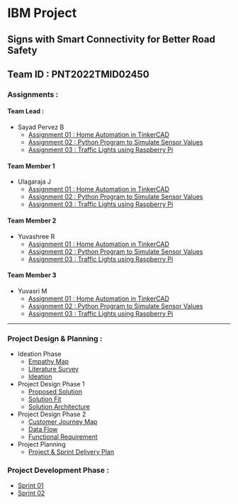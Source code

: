 # IBM Project

## Signs with Smart Connectivity for Better Road Safety

## Team ID : PNT2022TMID02450

### Assignments :

#### Team Lead :
- Sayad Pervez B
    - [Assignment 01 : Home Automation in TinkerCAD](./Assignments/Team%20Lead/Assignment-01/Readme.md)
    - [Assignment 02 : Python Program to Simulate Sensor Values](./Assignments/Team%20Lead/Assignment-02/Readme.md)
    - [Assignment 03 : Traffic Lights using Raspberry Pi](./Assignments/Team%20Lead/Assignment-03/Readme.md)
#### Team Member 1
- Ulagaraja J
    - [Assignment 01 : Home Automation in TinkerCAD](./Assignments/Team%20Member%201/Assignment-01/Readme.md)
    - [Assignment 02 : Python Program to Simulate Sensor Values](./Assignments/Team%20Member%201/Assignment-02/Readme.md)
    - [Assignment 03 : Traffic Lights using Raspberry Pi](./Assignments/Team%20Member%201/Assignment-03/Readme.md)
#### Team Member 2
- Yuvashree R
    - [Assignment 01 : Home Automation in TinkerCAD](./Assignments/Team%20Member%202/Assignment-01/Readme.md)
    - [Assignment 02 : Python Program to Simulate Sensor Values](./Assignments/Team%20Member%202/Assignment-02/Readme.md)
    - [Assignment 03 : Traffic Lights using Raspberry Pi](./Assignments/Team%20Member%202/Assignment-03/Readme.md)
#### Team Member 3
- Yuvasri M
    - [Assignment 01 : Home Automation in TinkerCAD](./Assignments/Team%20Member%203/Assignment-01/Readme.md)
    - [Assignment 02 : Python Program to Simulate Sensor Values](./Assignments/Team%20Member%203/Assignment-02/Readme.md)
    - [Assignment 03 : Traffic Lights using Raspberry Pi](./Assignments/Team%20Member%203/Assignment-03/Readme.md)

---

### Project Design & Planning :
- Ideation Phase
    - [Empathy Map](./Project%20Design%20%26%20Planning/Ideation%20Phase/Empathy%20Map.pdf)
    - [Literature Survey](./Project%20Design%20%26%20Planning/Ideation%20Phase/Literature%20Survey.pdf)
    - [Ideation](./Project%20Design%20%26%20Planning/Ideation%20Phase/Ideation.pdf)
- Project Design Phase 1
    - [Proposed Solution](./Project%20Design%20%26%20Planning/Project%20Design%20Phase%201/Proposed%20Solution.pdf)
    - [Solution Fit](./Project%20Design%20%26%20Planning/Project%20Design%20Phase%201/ProblemFit.pdf)
    - [Solution Architecture](./Project%20Design%20%26%20Planning/Project%20Design%20Phase%201/Solution%20Architecture%20Technical.pdf)
- Project Design Phase 2
    - [Customer Journey Map](./Project%20Design%20%26%20Planning/Project%20Design%20Phase%202/CustomerJourneyMap.pdf)
    - [Data Flow](./Project%20Design%20%26%20Planning/Project%20Design%20Phase%202/dataFlow.png)
    - [Functional Requirement](./Project%20Design%20%26%20Planning/Project%20Design%20Phase%202/Solution%20Requirements.pdf)
- Project Planning
    - [Project & Sprint Delivery Plan](./Project%20Design%20%26%20Planning/Project%20Planning/ProjectPlanning.pdf)

### Project Development Phase :
- [Sprint 01](./Project%20Development%20Phase/Sprint%201/Readme.md)
- [Sprint 02](./Project%20Development%20Phase/Sprint%202/Readme.md)
